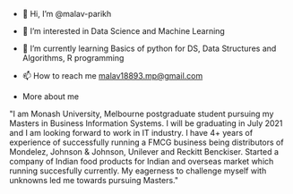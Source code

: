 - 👋 Hi, I’m @malav-parikh
- 👀 I’m interested in Data Science and Machine Learning
- 🌱 I’m currently learning Basics of python for DS, Data Structures and Algorithms, R programming
- 📫 How to reach me malav18893.mp@gmail.com

- More about me

"I am Monash University, Melbourne postgraduate student pursuing my Masters in Business Information Systems.
I will be graduating in July 2021 and I am looking forward to work in IT industry.
I have 4+ years of experience of successfully running a FMCG business being distributors of Mondelez, Johnson & Johnson, Unilever and Reckitt Benckiser.
Started a company of Indian food products for Indian and overseas market which running succesfully currently.
My eagerness to challenge myself with unknowns led me towards pursuing Masters."

